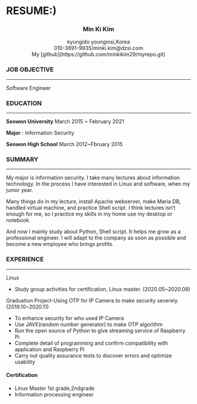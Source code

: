 # RESUME:)
### <center>Min Ki Kim</center>  


<center>kyungido younginsi,Korea</center>  


<center>010-3691-9935/minki.kim@dzsi.com</center>  


<center>My [github](https://github.com/minkikim29/myrepo.git)</center>


### JOB OBJECTIVE
--------------------------------------

Software Engineer
### EDUCATION
--------------------------------------

__Seowon University__  March 2015 ~ February 2021 


__Major__ : Information Security  

__Seowon High School__ March 2012~Fbruary 2015


### SUMMARY
---  
My major is information security. I take many lectures about information technology. In the 
process I have interested in Linux and software, when my junior year.  

Many things do in my lecture, install Apache webserver, make Maria DB, handled virtual machine,
and practice Shell script. I think lectures isn’t enough for me, so I practice my skills in my home use 
my desktop or notebook.  

And now I mainly study about Python, Shell script. It helps me grow as a professional engineer.
I will adapt to the company as soon as possible and become a new employee who brings profits.

### EXPERIENCE
---
Linux
+ Study group activities for certification, Linux master. (2020.05~2020.08)


 Graduation Project-Using OTP for IP Camera to make security severely. (2019.10~2020.11)
+ To enhance security for who used IP Camera
+ Use JAVE(random number generator) to make OTP algorithm
+ Run the open source of Python to give streaming service of Raspberry Pi
+ Complete detail of programming and confirm compatibility with application and Raspberry Pi
+ Carry out quality assurance tests to discover errors and optimize usability

#### Certification
+ Linux Master 1st grade,2ndgrade
+ Information processing engineer
